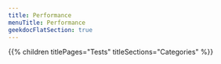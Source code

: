 ```yaml
---
title: Performance
menuTitle: Performance 
geekdocFlatSection: true
---
```


{{% children titlePages="Tests" titleSections="Categories" %}}